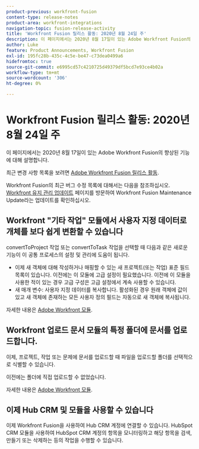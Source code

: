 ```yaml
---
product-previous: workfront-fusion
content-type: release-notes
product-area: workfront-integrations
navigation-topic: fusion-release-activity
title: 'Workfront Fusion 릴리스 활동: 2020년 8월 24일 주'
description: 이 페이지에서는 2020년 8월 17일이 있는 Adobe Workfront Fusion의 향상된 기능에 대해 설명합니다.
author: Luke
feature: Product Announcements, Workfront Fusion
exl-id: 195fc28b-435c-4c5e-be47-c73dea0499a6
hidefromtoc: true
source-git-commit: e6995cd57c4210725d49379df5bcd7e93ce4b02a
workflow-type: tm+mt
source-wordcount: '306'
ht-degree: 0%

---
```


# Workfront Fusion 릴리스 활동: 2020년 8월 24일 주

이 페이지에서는 2020년 8월 17일이 있는 Adobe Workfront Fusion의 향상된 기능에 대해 설명합니다.

최근 변경 사항 목록을 보려면 [Adobe Workfront Fusion 릴리스 활동](../../../../../product-announcements/product-releases/fusion-release-activity/fusion-release-activity.md).

Workfront Fusion의 최근 버그 수정 목록에 대해서는 다음을 참조하십시오. [Workfront 유지 관리 업데이트](https://experienceleague.adobe.com/docs/workfront-known-issues/releases/current-updates.html) 페이지를 방문하여 Workfront Fusion Maintenance Update라는 업데이트를 확인하십시오.

## Workfront &quot;기타 작업&quot; 모듈에서 사용자 지정 데이터로 개체를 보다 쉽게 변환할 수 있습니다

convertToProject 작업 또는 convertToTask 작업을 선택할 때 다음과 같은 새로운 기능이 이 공통 프로세스의 설정 및 관리에 도움이 됩니다.

* 이제 새 객체에 대해 작성하거나 매핑할 수 있는 새 프로젝트(또는 작업) 표준 필드 목록이 있습니다. 이전에는 이 모듈에 고급 설정이 필요했습니다. 이전에 이 모듈을 사용한 적이 있는 경우 고급 구성은 고급 설정에서 계속 사용할 수 있습니다.
* 새 매개 변수: 사용자 지정 데이터를 복사합니다. 활성화된 경우 원래 객체에 값이 있고 새 객체에 존재하는 모든 사용자 정의 필드는 자동으로 새 객체에 복사됩니다.

자세한 내용은 [Adobe Workfront 모듈](../../../../../workfront-fusion/apps-and-their-modules/workfront-modules.md).

## Workfront 업로드 문서 모듈의 특정 폴더에 문서를 업로드합니다.

이제, 프로젝트, 작업 또는 문제에 문서를 업로드할 때 파일을 업로드할 폴더를 선택적으로 식별할 수 있습니다.

이전에는 폴더에 직접 업로드할 수 없었습니다.

자세한 내용은 [Adobe Workfront 모듈](../../../../../workfront-fusion/apps-and-their-modules/workfront-modules.md).

## 이제 Hub CRM 및 모듈을 사용할 수 있습니다

이제 Workfront Fusion을 사용하여 Hub CRM 계정에 연결할 수 있습니다. HubSpot CRM 모듈을 사용하여 HubSpot CRM 계정의 항목을 모니터링하고 해당 항목을 검색, 만들기 또는 삭제하는 등의 작업을 수행할 수 있습니다.
